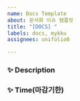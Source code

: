 ```yaml
---
name: Docs Template
about: 문서화 이슈 템플릿
title: "[DOCS] "
labels: docs, mykku
assignees: unifolio0

---
```


### ✨ Description

### ✨ Time(마감기한)
